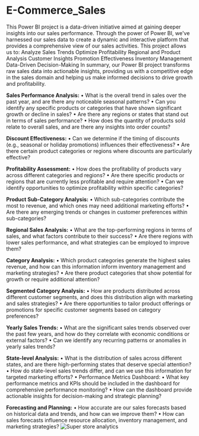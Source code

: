 # E-Commerce_Sales
This Power BI project is a data-driven initiative aimed at gaining deeper insights into our sales performance. Through the power of Power BI, we've harnessed our sales data to create a dynamic and interactive platform that provides a comprehensive view of our sales activities.
This project allows us to:
Analyze Sales Trends
Optimize Profitability
Regional and Product Analysis
Customer Insights
Promotion Effectiveness
Inventory Management
Data-Driven Decision-Making
In summary, our Power BI project transforms raw sales data into actionable insights, providing us with a competitive edge in the sales domain and helping us make informed decisions to drive growth and profitability.

**Sales Performance Analysis:**
•	What is the overall trend in sales over the past year, and are there any noticeable seasonal patterns?
•	Can you identify any specific products or categories that have shown significant growth or decline in sales?
•	Are there any regions or states that stand out in terms of sales performance?
•	How does the quantity of products sold relate to overall sales, and are there any insights into order counts?

**Discount Effectiveness:**
•	Can we determine if the timing of discounts (e.g., seasonal or holiday promotions) influences their effectiveness?
•	Are there certain product categories or regions where discounts are particularly effective?

**Profitability Assessment:**
•	How does the profitability of products vary across different categories and regions?
•	Are there specific products or regions that are currently less profitable and require attention?
•	Can we identify opportunities to optimize profitability within specific categories?

**Product Sub-Category Analysis:**
•	Which sub-categories contribute the most to revenue, and which ones may need additional marketing efforts?
•	Are there any emerging trends or changes in customer preferences within sub-categories?

**Regional Sales Analysis:**
•	What are the top-performing regions in terms of sales, and what factors contribute to their success?
•	Are there regions with lower sales performance, and what strategies can be employed to improve them?

**Category Analysis:**
•	Which product categories generate the highest sales revenue, and how can this information inform inventory management and marketing strategies?
•	Are there product categories that show potential for growth or require additional attention?

**Segmented Category Analysis:**
•	How are products distributed across different customer segments, and does this distribution align with marketing and sales strategies?
•	Are there opportunities to tailor product offerings or promotions for specific customer segments based on category preferences?

**Yearly Sales Trends:**
•	What are the significant sales trends observed over the past few years, and how do they correlate with economic conditions or external factors?
•	Can we identify any recurring patterns or anomalies in yearly sales trends?

**State-level Analysis:**
•	What is the distribution of sales across different states, and are there high-performing states that deserve special attention?
•	How do state-level sales trends differ, and can we use this information for targeted marketing efforts?
•	Performance Metrics Dashboard:
•	What key performance metrics and KPIs should be included in the dashboard for comprehensive performance monitoring?
•	How can the dashboard provide actionable insights for decision-making and strategic planning?

**Forecasting and Planning:**
•	How accurate are our sales forecasts based on historical data and trends, and how can we improve them?
•	How can sales forecasts influence resource allocation, inventory management, and marketing strategies?
![Super store analytics](https://github.com/SMalhotra563/E-Commerce_Sales/assets/147312244/b9234ac4-6967-4975-99dc-6fc9adf7ec53)
